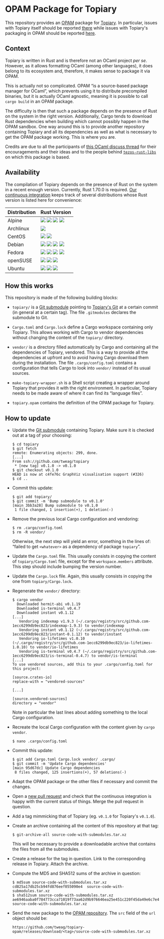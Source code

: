 OPAM Package for Topiary
========================

This repository provides an [OPAM] package for [Topiary]. In particular, issues
with Topiary itself should be reported [there][topiary-github-issues] while
issues with Topiary's packaging in OPAM should be reported [here][issues].

[opam]: https://opam.ocaml.org/
[topiary]: https://topiary.tweag.io/
[topiary-github-issues]: https://github.com/tweag/topiary/issues
[issues]: https://github.com/tweag/topiary-opam/issues

Context
-------

Topiary is written in Rust and is therefore not an OCaml project _per se_.
However, as it allows formatting OCaml (among other languages), it does belong
to its ecosystem and, therefore, it makes sense to package it via OPAM.

This is actually not so complicated. OPAM “is a source-based package manager for
OCaml”, which prevents using it to distribute precompiled binaries, but it is
actually OCaml agnostic, meaning it is possible to call `cargo build` in an OPAM
package.

The difficulty is then that such a package depends on the presence of Rust on
the system in the right version. Additionally, Cargo tends to download Rust
dependencies when building which cannot possibly happen in the OPAM sandbox. One
way around this is to provide another repository containing Topiary and all its
dependencies as well as what is necessary to get the OPAM package working. This
is where you are.

Credits are due to all the participants of [this OCaml discuss thread] for their
encouragements and their ideas and to the people behind [`tezos-rust-libs`] on
which this package is based.

[this OCaml discuss thread]: https://discuss.ocaml.org/t/two-questions-about-what-is-appropriate-to-package-with-opam/12030/
[`tezos-rust-libs`]: https://gitlab.com/tezos/tezos-rust-libs/-/tree/master

Availability
------------

The compilation of Topiary depends on the presence of Rust on the system in a
recent enough version. Currently, Rust 1.70.0 is required. [Our continuous
integration] keeps track of several distributions whose Rust version is listed
here for convenience:

[our continuous integration]: ./.github/workflow/ci.yml

| Distribution    | Rust Version
|-----------------|--------------
| Alpine          | [![][alpine_edge]][rust] [![][alpine_3_18]][rust] [![][alpine_3_17]][rust] [![][alpine_3_16]][rust]
| Archlinux       | [![][arch]][rust]
| CentOS          | [![][centos_stream_9]][rust] [![][centos_stream_8]][rust]
| Debian          | [![][debian_unstable]][rust] [![][debian_testing]][rust] [![][debian_12]][rust] [![][debian_11]][rust]
| Fedora          | [![][fedora_rawhide]][rust] [![][fedora_38]][rust] [![][fedora_37]][rust] [![][fedora_36]][rust]
| openSUSE        | [![][opensuse_tumbleweed]][rust] [![][opensuse_leap_15_5]][rust] [![][opensuse_leap_15_4]][rust]
| Ubuntu          | [![][ubuntu_23_04]][rust] [![][ubuntu_22_10]][rust] [![][ubuntu_22_04]][rust]

[alpine_edge]: https://repology.org/badge/version-for-repo/alpine_edge/rust.svg?header=Edge&minversion=1.70.0
[alpine_3_18]: https://repology.org/badge/version-for-repo/alpine_3_18/rust.svg?header=3.18&minversion=1.70.0
[alpine_3_17]: https://repology.org/badge/version-for-repo/alpine_3_17/rust.svg?header=3.17&minversion=1.70.0
[alpine_3_16]: https://repology.org/badge/version-for-repo/alpine_3_16/rust.svg?header=3.16&minversion=1.70.0

[arch]: https://repology.org/badge/version-for-repo/arch/rust.svg?header=&minversion=1.70.0

[centos_stream_8]: https://repology.org/badge/version-for-repo/centos_stream_8/rust.svg?header=Stream%208&minversion=1.70.0
[centos_stream_9]: https://repology.org/badge/version-for-repo/centos_stream_9/rust.svg?header=Stream%209&minversion=1.70.0

[debian_11]: https://repology.org/badge/version-for-repo/debian_11/rust.svg?header=11&minversion=1.70.0
[debian_12]: https://repology.org/badge/version-for-repo/debian_12/rust.svg?header=12&minversion=1.70.0
[debian_testing]: https://repology.org/badge/version-for-repo/debian_13/rust.svg?header=Testing&minversion=1.70.0
[debian_unstable]: https://repology.org/badge/version-for-repo/debian_unstable/rust.svg?header=Unstable&minversion=1.70.0

[fedora_rawhide]: https://repology.org/badge/version-for-repo/fedora_rawhide/rust.svg?header=Rawhide&minversion=1.70.0
[fedora_38]: https://repology.org/badge/version-for-repo/fedora_38/rust.svg?header=38&minversion=1.70.0
[fedora_37]: https://repology.org/badge/version-for-repo/fedora_37/rust.svg?header=37&minversion=1.70.0
[fedora_36]: https://repology.org/badge/version-for-repo/fedora_36/rust.svg?header=36&minversion=1.70.0

[opensuse_tumbleweed]: https://repology.org/badge/version-for-repo/opensuse_tumbleweed/rust.svg?header=Tumbleweed&minversion=1.70.0
[opensuse_leap_15_5]: https://repology.org/badge/version-for-repo/opensuse_leap_15_5/rust.svg?header=Leap%2015.5&minversion=1.70.0
[opensuse_leap_15_4]: https://repology.org/badge/version-for-repo/opensuse_leap_15_4/rust.svg?header=Leap%2015.4&minversion=1.70.0

[ubuntu_23_04]: https://repology.org/badge/version-for-repo/ubuntu_23_04/rust.svg?header=23.04&minversion=1.70.0
[ubuntu_22_10]: https://repology.org/badge/version-for-repo/ubuntu_22_10/rust.svg?header=22.10&minversion=1.70.0
[ubuntu_22_04]: https://repology.org/badge/version-for-repo/ubuntu_22_04/rust.svg?header=22.04&minversion=1.70.0

[rust]: https://repology.org/project/rust/versions

How this works
--------------

This repository is made of the following building blocks:

- `topiary/` is a [Git submodule] pointing to [Topiary's Git][topiary-github] at
  a certain commit (in general at a certain tag). The file `.gitmodules`
  declares the submodule to Git.

- `Cargo.toml` and `Cargo.lock` define a Cargo workspace containing only
  Topiary. This allows working with Cargo to vendor dependencies without
  changing the content of the `topiary/` directory.

- `vendor/` is a directory filled automatically by Cargo and containing all the
  dependencies of Topiary, vendored. This is a way to provide all the
  dependencies at upfront and to avoid having Cargo download them during the
  installation. The file `.cargo/config.toml` contains a configuration that
  tells Cargo to look into `vendor/` instead of its usual sources.

- `make-topiary-wrapper.sh` is a Shell script creating a wrapper around Topiary
  that provides it with the right environment. In particular, Topiary needs to
  be made aware of where it can find its “language files”.

- `topiary.opam` contains the definition of the OPAM package for Topiary.

[topiary-github]: https://github.com/tweag/topiary
[git submodule]: https://git-scm.com/book/en/v2/Git-Tools-Submodules

How to update
-------------

- Update the [Git submodule] containing Topiary. Make sure it is checked out at
  a tag of your choosing:
  ```console
  $ cd topiary
  $ git fetch
  remote: Enumerating objects: 299, done.
  [...]
  From ssh://github.com/tweag/topiary
   * [new tag] v0.1.0 -> v0.1.0
  $ git checkout v0.1.0
  HEAD is now at c4fe76c GraphViz visualisation support (#326)
  $ cd ..
  ```

- Commit this update:
  ```console
  $ git add topiary/
  $ git commit -m 'Bump submodule to v0.1.0'
  [main 3bb3a28] Bump submodule to v0.1.0
   1 file changed, 1 insertion(+), 1 deletion(-)
  ```

- Remove the previous local Cargo configuration and vendoring:
  ```console
  $ rm .cargo/config.toml
  $ rm -R vendor/
  ```
  Otherwise, the next step will yield an error, something in the lines of:
  “failed to get `<whatever>` as a dependency of package `topiary`”.

- Update the `Cargo.toml` file. This usually consists in copying the content of
  `topiary/Cargo.toml` file, except for the `workspace.members` attribute. This
  step should include bumping the version number.

- Update the `Cargo.lock` file. Again, this usually consists in copying the one
  from `topiary/Cargo.lock`.

- Regenerate the `vendor/` directory:
  ```console
  $ cargo vendor
    Downloaded hermit-abi v0.1.19
    Downloaded is-terminal v0.4.7
    Downloaded instant v0.1.12
  [...]
     Vendoring indexmap v1.9.3 (~/.cargo/registry/src/github.com-1ecc6299db9ec823/indexmap-1.9.3) to vendor/indexmap
     Vendoring instant v0.1.12 (~/.cargo/registry/src/github.com-1ecc6299db9ec823/instant-0.1.12) to vendor/instant
     Vendoring io-lifetimes v1.0.10 (~/.cargo/registry/src/github.com-1ecc6299db9ec823/io-lifetimes-1.0.10) to vendor/io-lifetimes
     Vendoring is-terminal v0.4.7 (~/.cargo/registry/src/github.com-1ecc6299db9ec823/is-terminal-0.4.7) to vendor/is-terminal
  [...]
  To use vendored sources, add this to your .cargo/config.toml for this project:

  [source.crates-io]
  replace-with = "vendored-sources"

  [...]

  [source.vendored-sources]
  directory = "vendor"
  ```
  Note in particular the last lines about adding something to the local Cargo
  configuration.

- Recreate the local Cargo configuration with the content given by `cargo
  vendor`.
  ```console
  $ nano .cargo/config.toml
  ```

- Commit this update:
  ```console
  $ git add Cargo.toml Cargo.lock vendor/ .cargo/
  $ git commit -m 'Update Cargo dependencies'
  [main 95d67dc] Update Cargo dependencies
   8 files changed, 125 insertions(+), 57 deletions(-)
  ```

- Adapt the OPAM package or the other files if necessary and commit the changes.

- Open a [new pull request] and check that the continuous integration is happy
  with the current status of things. Merge the pull request in question.

- Add a tag mimmicking that of Topiary (eg. `v0.1.0` for Topiary's `v0.1.0`).

- Create an archive containing all the content of this repository at that tag:
  ```
  $ git-archive-all source-code-with-submodules.tar.xz
  ```
  This will be necessary to provide a downloadable archive that contains the
  files from all the submodules.

- Create a release for the tag in question. Link to the corresponding release in
  Topiary. Attach the archive.

- Compute the MD5 and SHA512 sums of the archive in question:
  ```
  $ md5sum source-code-with-submodules.tar.xz
  cd825a17db25cb94fd876eef055090e4  source-code-with-submodules.tar.xz
  $ sha512sum source-code-with-submodules.tar.xz
  ae6946aaba0f784773cca71019f73aa62d9b976646ea25e451c220f45da49e6c7e4147e2dd57e3c4764a9038946c38b9de33ce5d463c46ea3f3271d5b98dd46f  source-code-with-submodules.tar.xz
  ```

- Send the new package to the [OPAM repository]. The `src` field of the `url`
  object should be:
  ```
  https://github.com/tweag/topiary-opam/releases/download/<tag>/source-code-with-submodules.tar.xz
  ```

[new pull request]: https://github.com/tweag/topiary-opam/compare
[opam repository]: https://github.com/ocaml/opam-repository
